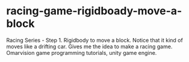 # racing-game-rigidboady-move-a-block
Racing Series - Step 1. Rigidbody to move a block. Notice that it kind of moves like a drifting car. Gives me the idea to make a racing game. Omarvision game programming tutorials, unity game engine. 
